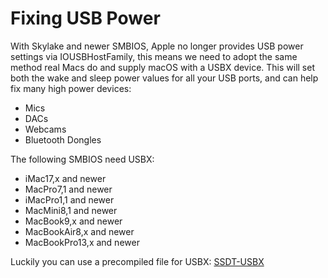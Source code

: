 # Fixing USB Power

With Skylake and newer SMBIOS, Apple no longer provides USB power settings via IOUSBHostFamily, this means we need to adopt the same method real Macs do and supply macOS with a USBX device. This will set both the wake and sleep power values for all your USB ports, and can help fix many high power devices:

* Mics
* DACs
* Webcams
* Bluetooth Dongles

The following SMBIOS need USBX:

* iMac17,x and newer
* MacPro7,1 and newer
* iMacPro1,1 and newer
* MacMini8,1 and newer
* MacBook9,x  and newer
* MacBookAir8,x  and newer
* MacBookPro13,x and newer

Luckily you can use a precompiled file for USBX: [SSDT-USBX](https://github.com/dortania/USB-Map-Guide/blob/master/extra-files/SSDT-USBX.aml)
